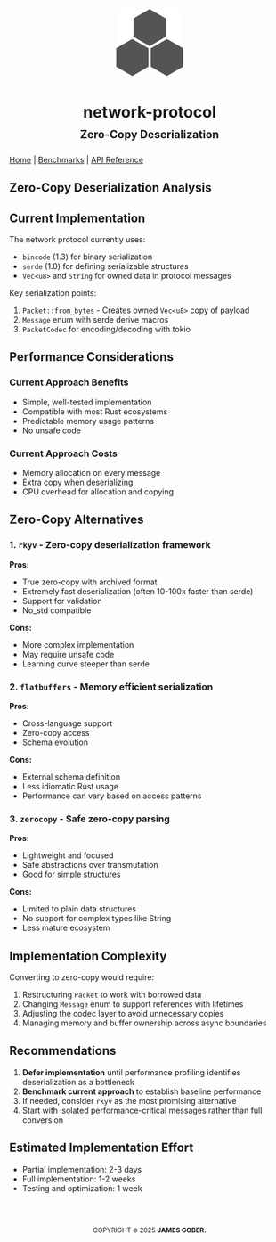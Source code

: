<div align="center">
    <img width="120px" height="auto" src="https://raw.githubusercontent.com/jamesgober/jamesgober/main/media/icons/hexagon-3.svg" alt="Triple Hexagon">
    <h1>
        <strong>network-protocol</strong>
        <sup>
            <br>
            <sub>Zero-Copy Deserialization</sub>
            <br>
        </sup>
    </h1>
</div>

[Home](../../README.md) | 
[Benchmarks](../BENCHMARKS.md) | 
[API Reference](../API.md)


## Zero-Copy Deserialization Analysis

## Current Implementation

The network protocol currently uses:
- `bincode` (1.3) for binary serialization
- `serde` (1.0) for defining serializable structures
- `Vec<u8>` and `String` for owned data in protocol messages

Key serialization points:
1. `Packet::from_bytes` - Creates owned `Vec<u8>` copy of payload
2. `Message` enum with serde derive macros
3. `PacketCodec` for encoding/decoding with tokio

## Performance Considerations

### Current Approach Benefits
- Simple, well-tested implementation
- Compatible with most Rust ecosystems
- Predictable memory usage patterns
- No unsafe code

### Current Approach Costs
- Memory allocation on every message
- Extra copy when deserializing
- CPU overhead for allocation and copying

## Zero-Copy Alternatives

### 1. `rkyv` - Zero-copy deserialization framework

**Pros:**
- True zero-copy with archived format
- Extremely fast deserialization (often 10-100x faster than serde)
- Support for validation
- No_std compatible

**Cons:**
- More complex implementation
- May require unsafe code
- Learning curve steeper than serde

### 2. `flatbuffers` - Memory efficient serialization

**Pros:**
- Cross-language support
- Zero-copy access
- Schema evolution

**Cons:**
- External schema definition
- Less idiomatic Rust usage
- Performance can vary based on access patterns

### 3. `zerocopy` - Safe zero-copy parsing

**Pros:**
- Lightweight and focused
- Safe abstractions over transmutation
- Good for simple structures

**Cons:**
- Limited to plain data structures
- No support for complex types like String
- Less mature ecosystem

## Implementation Complexity

Converting to zero-copy would require:

1. Restructuring `Packet` to work with borrowed data
2. Changing `Message` enum to support references with lifetimes
3. Adjusting the codec layer to avoid unnecessary copies
4. Managing memory and buffer ownership across async boundaries

## Recommendations

1. **Defer implementation** until performance profiling identifies deserialization as a bottleneck
2. **Benchmark current approach** to establish baseline performance
3. If needed, consider `rkyv` as the most promising alternative
4. Start with isolated performance-critical messages rather than full conversion

## Estimated Implementation Effort

- Partial implementation: 2-3 days
- Full implementation: 1-2 weeks
- Testing and optimization: 1 week




<!--
:: COPYRIGHT
============================================================================ -->
<div align="center">
  <br>
  <h2></h2>
  <sup>COPYRIGHT <small>&copy;</small> 2025 <strong>JAMES GOBER.</strong></sup>
</div>